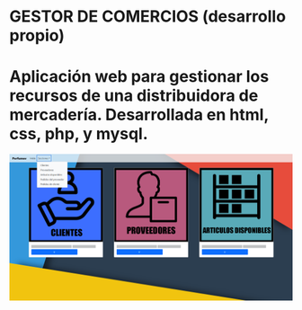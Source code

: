 # GESTOR DE COMERCIOS (desarrollo propio)
# Aplicación web para gestionar los recursos de una distribuidora de mercadería. Desarrollada en html, css, php, y mysql.
![img](https://github.com/jeroalvarez1/Perfumev/blob/master/perfumev.png)
